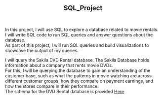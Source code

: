 <h2 align="center">
    SQL_Project
</h2>

<br>

In this project, I will use SQL to explore a database related to movie rentals. 
<br>
I will write SQL code to run SQL queries and answer questions about the database. 
<br>
As part of this project, I will run SQL queries and build visualizations to showcase the output of my queries.

I will query the Sakila DVD Rental database. The Sakila Database holds information about a company that rents movie DVDs. 
<br>
For this, I will be querying the database to gain an understanding of the customer base, such as what the patterns in movie watching are across different customer groups, how they compare on payment earnings, and how the stores compare in their performance. 
<br>
The schema for the DVD Rental database is provided [Here](https://github.com/JinaKim77/SQL_Project/blob/main/DVD-RENTAL-ERD.PNG)